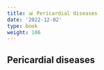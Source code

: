 ```yaml
---
title: 📊 Pericardial diseases
date: '2022-12-02'
type: book
weight: 106
---
```



## Pericardial diseases
